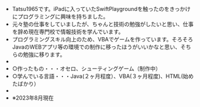- Tatsu1965です。iPadに入っていたSwiftPlaygroundを触ったのをきっかけにプログラミングに興味を持ちました。  
- 元々塾の仕事をしていましたが、ちゃんと技術の勉強がしたいと思い、仕事を辞め現在専門校で情報技術を学んでいます。
- プログラミングスキル向上のため、VBAでゲームを作っています。そろそろJavaのWEBアプリ等の環境での制作に移ったほうがいいかなと思い、そちらの勉強に移ります。
-
- ○作ったもの・・・オセロ、シューティングゲーム（制作中）
- ○学んでいる言語・・・Java(２ヶ月程度）、VBA(３ヶ月程度)、HTML(始めたばかり）
- 
- ※2023年8月現在
